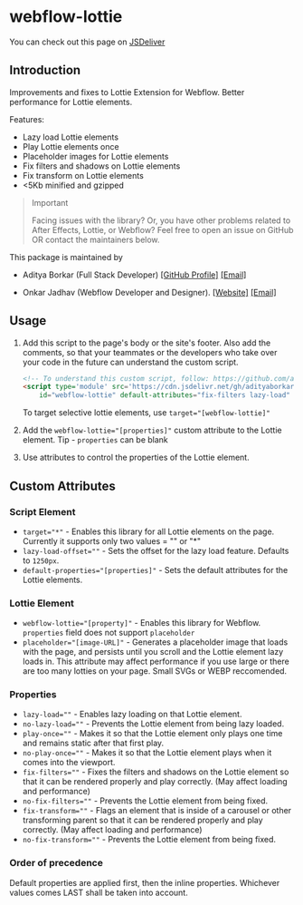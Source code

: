# webflow-lottie

You can check out this page on [JSDeliver](https://www.jsdelivr.com/package/gh/athlonstudio/webflow-lottie-lazy-loader)

## Introduction

Improvements and fixes to Lottie Extension for Webflow. Better performance for Lottie elements.
<!-- TODO - Add more documentation -->

Features:

- Lazy load Lottie elements
- Play Lottie elements once
- Placeholder images for Lottie elements
- Fix filters and shadows on Lottie elements
- Fix transform on Lottie elements
- <5Kb minified and gzipped

>> [!IMPORTANT]
>> Facing issues with the library? Or, you have other problems related to After Effects, Lottie, or Webflow? Feel free to open an issue on GitHub OR contact the maintainers below.

This package is maintained by

- Aditya Borkar (Full Stack Developer) [[GitHub Profile]](https://github.com/adityaborkar) [[Email]](mailto:aditya.borkar.programs@gmail.com)
<!-- [Website](https://adityaborkar.com) [Email](mailto:hi@adityaborkar.com) -->
- Onkar Jadhav (Webflow Developer and Designer). [[Website]](https://onkarjadhav.com) [[Email]](mailto:hi@onkarjadhav.com)

## Usage

1. Add this script to the page's body or the site's footer. Also add the comments, so that your teammates or the developers who take over your code in the future can understand the custom script.

    ```html
    <!-- To understand this custom script, follow: https://github.com/adityaborkar/webflow-lottie -->
    <script type='module' src='https://cdn.jsdelivr.net/gh/adityaborkar/webflow-lottie@0.2.0/dist/index.js'
        id="webflow-lottie" default-attributes="fix-filters lazy-load" />
    ```

    To target selective lottie elements, use `target="[webflow-lottie]"`

2. Add the `webflow-lottie="[properties]"` custom attribute to the Lottie element. Tip - `properties` can be blank

3. Use attributes to control the properties of the Lottie element.

## Custom Attributes

### Script Element

- `target="*"` - Enables this library for all Lottie elements on the page. Currently it supports only two values = "" or "*"
- `lazy-load-offset=""` - Sets the offset for the lazy load feature. Defaults to `1250px`.
- `default-properties="[properties]"` - Sets the default attributes for the Lottie elements.

### Lottie Element

- `webflow-lottie="[property]"` - Enables this library for Webflow. `properties` field does not support `placeholder`
- `placeholder="[image-URL]"` - Generates a placeholder image that loads with the page, and persists until you scroll and the Lottie element lazy loads in. This attribute may affect performance if you use large or there are too many lotties on your page. Small SVGs or WEBP reccomended.

### Properties

- `lazy-load=""` - Enables lazy loading on that Lottie element.
- `no-lazy-load=""` - Prevents the Lottie element from being lazy loaded.
- `play-once=""` - Makes it so that the Lottie element only plays one time and remains static after that first play.
- `no-play-once=""` - Makes it so that the Lottie element plays when it comes into the viewport.
- `fix-filters=""` - Fixes the filters and shadows on the Lottie element so that it can be rendered properly and play correctly. (May affect loading and performance)
- `no-fix-filters=""` - Prevents the Lottie element from being fixed.
- `fix-transform=""` - Flags an element that is inside of a carousel or other transforming parent so that it can be rendered properly and play correctly. (May affect loading and performance)
- `no-fix-transform=""` - Prevents the Lottie element from being fixed.

### Order of precedence

Default properties are applied first, then the inline properties. Whichever values comes LAST shall be taken into account.

<!--
## TODO

[] Attach images
[] 2 branches - `main` and `develop`
[] Auto Publish to NPM and Release on GitHub 
[] Development Guide using an anonymous cloudflare tunnel
-->
